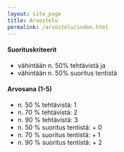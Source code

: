 ```yaml
---
layout: site_page
title: Arvostelu
permalink: /arvostelu/index.html 
---
```



#### Suorituskriteerit

* vähintään n. 50% tehtävistä ja
* vähintään n. 50% suoritus tentistä

#### Arvosana (1-5)

* n. 50 % tehtävistä: 1
* n. 70 % tehtävistä: 2
* n. 90 % tehtävistä: 3
* n. 50 % suoritus tentistä: + 0
* n. 70 % suoritus tentistä: + 1
* n. 90 % suoritus tentistä: + 2

